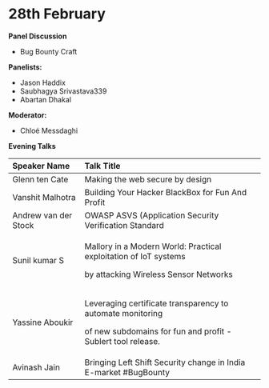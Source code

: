 # 28th February

**Panel Discussion**

* Bug Bounty Craft

**Panelists:**

* Jason Haddix
* Saubhagya Srivastava339
* Abartan Dhakal

**Moderator:**

* Chloé Messdaghi

**Evening Talks**

<table>
  <thead>
    <tr>
      <th style="text-align:left">Speaker Name</th>
      <th style="text-align:left">Talk Title</th>
    </tr>
  </thead>
  <tbody>
    <tr>
      <td style="text-align:left">Glenn ten Cate</td>
      <td style="text-align:left">Making the web secure by design</td>
    </tr>
    <tr>
      <td style="text-align:left">Vanshit Malhotra</td>
      <td style="text-align:left">Building Your Hacker BlackBox for Fun And Profit</td>
    </tr>
    <tr>
      <td style="text-align:left">Andrew van der Stock</td>
      <td style="text-align:left">OWASP ASVS (Application Security Verification Standard</td>
    </tr>
    <tr>
      <td style="text-align:left">Sunil kumar S</td>
      <td style="text-align:left">
        <p>Mallory in a Modern World: Practical exploitation of IoT systems</p>
        <p>by attacking Wireless Sensor Networks</p>
      </td>
    </tr>
    <tr>
      <td style="text-align:left">Yassine Aboukir</td>
      <td style="text-align:left">
        <p>Leveraging certificate transparency to automate monitoring</p>
        <p>of new subdomains for fun and profit - Sublert tool release.</p>
      </td>
    </tr>
    <tr>
      <td style="text-align:left">Avinash Jain</td>
      <td style="text-align:left">Bringing Left Shift Security change in India E-market #BugBounty</td>
    </tr>
  </tbody>
</table>
